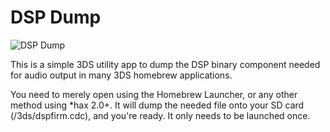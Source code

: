 # DSP Dump

![DSP Dump](https://github.com/Cruel/DspDump/raw/master/icon.png "DSP Dump")

This is a simple 3DS utility app to dump the DSP binary component needed for audio output in many 3DS homebrew applications.

You need to merely open using the Homebrew Launcher, or any other method using *hax 2.0+. It will dump the needed file onto your SD card (/3ds/dspfirm.cdc), and you're ready. It only needs to be launched once.

